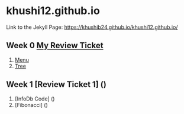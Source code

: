 # khushi12.github.io
Link to the Jekyll Page: https://khushib24.github.io/khushi12.github.io/

## Week 0 [My Review Ticket](https://github.com/KhushiB24/khushi12.github.io/issues/1#issue-1170595656)
1. [Menu](https://replit.com/@KhushiBagri/Python-Menu#main.py)
2. [Tree](https://replit.com/@KhushiBagri/Khushis-TT0#main.py)

## Week 1 [Review Ticket 1] ()
1. [InfoDb Code] ()
2. [Fibonacci] ()
